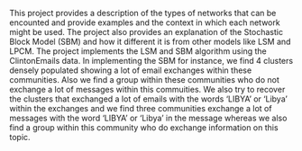 This project provides a description of the types of networks that can be encounted and provide examples and the context in which each network might be used. The project also provides an explanation of the Stochastic Block Model (SBM) and how it different it is from other models like LSM and LPCM. The project implements the LSM and SBM algorithm using the ClintonEmails data. In implementing the SBM for instance, we find 4 clusters densely populated showing a lot of email exchanges within these communities. Also we find a group within these communities who do not exchange a lot of messages within this commuities. We also try to recover the clusters that exchanged a lot of emails with the words ‘LIBYA’ or ‘Libya’ within the exchanges and we find three communities exchange a lot of messages with the word ‘LIBYA’ or ‘Libya’ in the message whereas we also find a group within this community who do exchange information on this topic.
